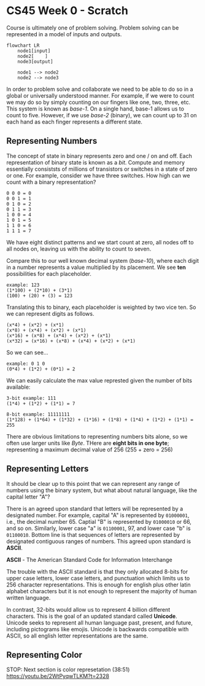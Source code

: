 # CS45 Week 0 - Scratch

Course is ultimately one of problem solving. Problem solving can be represented in a model of inputs and outputs.

```mermaid
flowchart LR
    node1[input]
    node2[    ]
    node3[output]

    node1 --> node2
    node2 --> node3
```

In order to problem solve and collaborate we need to be able to do so in a global or universally understood manner. For example, if we were to count we may do so by simply counting on our fingers like one, two, three, etc. This system is known as *base-1*. On a single hand, base-1 allows us to count to five. However, if we use *base-2* (binary), we can count up to 31 on each hand as each finger represents a different state.

## Representing Numbers

The concept of state in binary represents zero and one / on and off. Each representation of binary state is known as a *bit*. Compute and memory essentially consiststs of millions of transistors or switches in a state of zero or one. For example, consider we have three switches. How high can we count with a binary representation?

```plaintext
0 0 0 = 0
0 0 1 = 1
0 1 0 = 2
0 1 1 = 3
1 0 0 = 4
1 0 1 = 5
1 1 0 = 6
1 1 1 = 7
```

We have eight distinct patterns and we start count at zero, all nodes off to all nodes on, leaving us with the ability to count to seven.

Compare this to our well known decimal system (*base-10*), where each digit in a number represents a value multiplied by its placement. We see **ten** possibilities for each placeholder.

```plaintext
example: 123
(1*100) + (2*10) + (3*1)
(100) + (20) + (3) = 123
```

Translating this to binary, each placeholder is weighted by two vice ten. So we can represent digits as follows.

```plainttext
(x*4) + (x*2) + (x*1)
(x*8) + (x*4) + (x*2) + (x*1)
(x*16) + (x*8) + (x*4) + (x*2) + (x*1)
(x*32) = (x*16) + (x*8) + (x*4) + (x*2) + (x*1)
```

So we can see...

```plaintext
example: 0 1 0
(0*4) + (1*2) + (0*1) = 2
```

We can easily calculate the max value represted given the number of bits available:

```plaintext
3-bit example: 111
(1*4) + (1*2) + (1*1) = 7

8-bit example: 11111111
(1*128) + (1*64) + (1*32) + (1*16) + (1*8) + (1*4) + (1*2) + (1*1) = 255
```

There are obvious limitations to representing numbers bits alone, so we often use larger units like *Byte*. THere are **eight bits in one byte**; representing a maximum decimal value of 256 (255 + zero = 256)

## Representing Letters

It should be clear up to this point that we can represent any range of numbers using the binary system, but what about natural language, like the capital letter "A"?

There is an agreed upon standard that letters will be represented by a designated number. For example, capital "A" is represented by `01000001`, i.e., the decimal number 65. Captial "B" is represented by `01000010` or 66, and so on. Similarly, lower case "a" is `01100001`, 97, and lower case "b" is `01100010`. Bottom line is that sequences of letters are represented by designated contiguous ranges of numbers. This agreed upon standard is **ASCII**.

**ASCII** - The American Standard Code for Information Interchange

The trouble with the ASCII standard is that they only allocated 8-bits for upper case letters, lower case letters, and punctuation which limits us to 256 character representations. This is enough for english plus other latin alphabet characters but it is not enough to represent the majority of human written language.

In contrast, 32-bits would allow us to represent 4 billion different characters. This is the goal of an updated standard called **Unicode**. Unicode seeks to represent all human language past, present, and future, including pictograms like emojis. Unicode is backwards compatible with ASCII, so all english letter representations are the same.

## Representing Color

STOP: Next section is color represetation (38:51) https://youtu.be/2WtPyqwTLKM?t=2328
